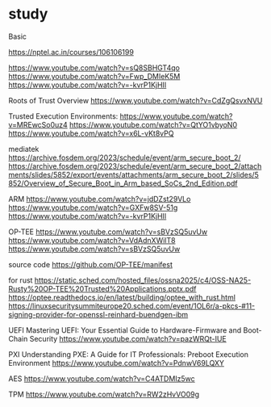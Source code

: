 # study

Basic 

https://nptel.ac.in/courses/106106199

https://www.youtube.com/watch?v=sQ8SBHGT4qo
https://www.youtube.com/watch?v=Fwp_DMIeK5M
https://www.youtube.com/watch?v=-kvrP1KjHII

 Roots of Trust Overview 
https://www.youtube.com/watch?v=CdZgQsvxNVU


Trusted Execution Environments:
https://www.youtube.com/watch?v=MREwcSo0uz4
https://www.youtube.com/watch?v=QtYO1vbyoN0
https://www.youtube.com/watch?v=x6L-vKt8vPQ


mediatek
https://archive.fosdem.org/2023/schedule/event/arm_secure_boot_2/
https://archive.fosdem.org/2023/schedule/event/arm_secure_boot_2/attachments/slides/5852/export/events/attachments/arm_secure_boot_2/slides/5852/Overview_of_Secure_Boot_in_Arm_based_SoCs_2nd_Edition.pdf

ARM
https://www.youtube.com/watch?v=jdDZst29VLo
https://www.youtube.com/watch?v=GXFw8SV-51g
https://www.youtube.com/watch?v=-kvrP1KjHII


OP-TEE
https://www.youtube.com/watch?v=sBVzSQ5uvUw
https://www.youtube.com/watch?v=VdAdnXWilT8
https://www.youtube.com/watch?v=sBVzSQ5uvUw

source code 
https://github.com/OP-TEE/manifest

for rust
https://static.sched.com/hosted_files/ossna2025/c4/OSS-NA25-Rusty%20OP-TEE%20Trusted%20Applications.pptx.pdf
https://optee.readthedocs.io/en/latest/building/optee_with_rust.html
https://linuxsecuritysummiteurope20.sched.com/event/1OL6r/a-pkcs-#11-signing-provider-for-openssl-reinhard-buendgen-ibm

UEFI
 Mastering UEFI: Your Essential Guide to Hardware-Firmware and Boot-Chain Security 
https://www.youtube.com/watch?v=pazWRQt-IUE

PXI
 Understanding PXE: A Guide for IT Professionals: Preboot Execution Environment 
https://www.youtube.com/watch?v=PdnwV69LQXY

AES
https://www.youtube.com/watch?v=C4ATDMIz5wc

TPM
https://www.youtube.com/watch?v=RW2zHvVO09g
